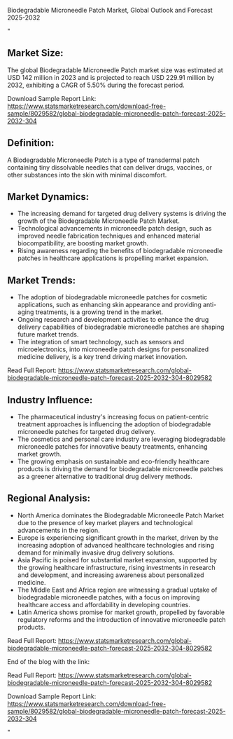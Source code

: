 Biodegradable Microneedle Patch Market, Global Outlook and Forecast 2025-2032

"<html>
<head>
<title>Biodegradable Microneedle Patch Market, Global Outlook and Forecast 2025-2032</title>
</head>
<body>

<h2>Market Size:</h2>
<p>The global Biodegradable Microneedle Patch market size was estimated at USD 142 million in 2023 and is projected to reach USD 229.91 million by 2032, exhibiting a CAGR of 5.50% during the forecast period.</p>
<p>Download Sample Report Link: <a href='https://www.statsmarketresearch.com/download-free-sample/8029582/global-biodegradable-microneedle-patch-forecast-2025-2032-304'>https://www.statsmarketresearch.com/download-free-sample/8029582/global-biodegradable-microneedle-patch-forecast-2025-2032-304</a></p>

<h2>Definition:</h2>
<p>A Biodegradable Microneedle Patch is a type of transdermal patch containing tiny dissolvable needles that can deliver drugs, vaccines, or other substances into the skin with minimal discomfort.</p>

<h2>Market Dynamics:</h2>
<ul>
<li>The increasing demand for targeted drug delivery systems is driving the growth of the Biodegradable Microneedle Patch Market.</li>
<li>Technological advancements in microneedle patch design, such as improved needle fabrication techniques and enhanced material biocompatibility, are boosting market growth.</li>
<li>Rising awareness regarding the benefits of biodegradable microneedle patches in healthcare applications is propelling market expansion.</li>
</ul>

<h2>Market Trends:</h2>
<ul>
<li>The adoption of biodegradable microneedle patches for cosmetic applications, such as enhancing skin appearance and providing anti-aging treatments, is a growing trend in the market.</li>
<li>Ongoing research and development activities to enhance the drug delivery capabilities of biodegradable microneedle patches are shaping future market trends.</li>
<li>The integration of smart technology, such as sensors and microelectronics, into microneedle patch designs for personalized medicine delivery, is a key trend driving market innovation.</li>
</ul>
<p>Read Full Report: <a href='https://www.statsmarketresearch.com/global-biodegradable-microneedle-patch-forecast-2025-2032-304-8029582'>https://www.statsmarketresearch.com/global-biodegradable-microneedle-patch-forecast-2025-2032-304-8029582</a></p>

<h2>Industry Influence:</h2>
<ul>
<li>The pharmaceutical industry's increasing focus on patient-centric treatment approaches is influencing the adoption of biodegradable microneedle patches for targeted drug delivery.</li>
<li>The cosmetics and personal care industry are leveraging biodegradable microneedle patches for innovative beauty treatments, enhancing market growth.</li>
<li>The growing emphasis on sustainable and eco-friendly healthcare products is driving the demand for biodegradable microneedle patches as a greener alternative to traditional drug delivery methods.</li>
</ul>

<h2>Regional Analysis:</h2>
<ul>
<li>North America dominates the Biodegradable Microneedle Patch Market due to the presence of key market players and technological advancements in the region.</li>
<li>Europe is experiencing significant growth in the market, driven by the increasing adoption of advanced healthcare technologies and rising demand for minimally invasive drug delivery solutions.</li>
<li>Asia Pacific is poised for substantial market expansion, supported by the growing healthcare infrastructure, rising investments in research and development, and increasing awareness about personalized medicine.</li>
<li>The Middle East and Africa region are witnessing a gradual uptake of biodegradable microneedle patches, with a focus on improving healthcare access and affordability in developing countries.</li>
<li>Latin America shows promise for market growth, propelled by favorable regulatory reforms and the introduction of innovative microneedle patch products.</li>
</ul>
<p>Read Full Report: <a href='https://www.statsmarketresearch.com/global-biodegradable-microneedle-patch-forecast-2025-2032-304-8029582'>https://www.statsmarketresearch.com/global-biodegradable-microneedle-patch-forecast-2025-2032-304-8029582</a></p>

<p>End of the blog with the link:
<p>Read Full Report: <a href='https://www.statsmarketresearch.com/global-biodegradable-microneedle-patch-forecast-2025-2032-304-8029582'>https://www.statsmarketresearch.com/global-biodegradable-microneedle-patch-forecast-2025-2032-304-8029582</a></p>
<p>Download Sample Report Link: <a href='https://www.statsmarketresearch.com/download-free-sample/8029582/global-biodegradable-microneedle-patch-forecast-2025-2032-304'>https://www.statsmarketresearch.com/download-free-sample/8029582/global-biodegradable-microneedle-patch-forecast-2025-2032-304</a></p>

</body>
</html>"

